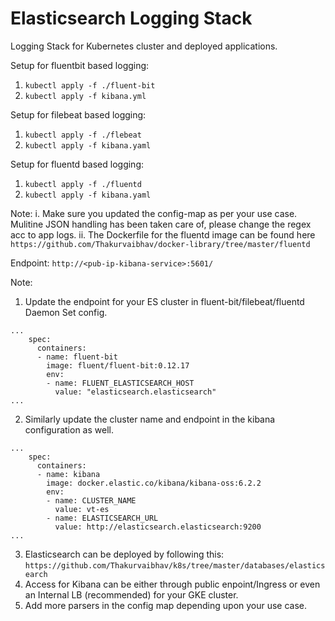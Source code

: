 # Elasticsearch Logging Stack

Logging Stack for Kubernetes cluster and deployed applications. 

Setup for fluentbit based logging:

1. `kubectl apply -f ./fluent-bit`
2. `kubectl apply -f kibana.yml`


Setup for filebeat based logging:

1. `kubectl apply -f ./flebeat`
2. `kubectl apply -f kibana.yaml`


Setup for fluentd based logging:

1. `kubectl apply -f ./fluentd`
2. `kubectl apply -f kibana.yaml`

Note: 
  i.  Make sure you updated the config-map as per your use case. Mulitine JSON handling has been taken care of, please change the regex acc to app logs.
  ii. The Dockerfile for the fluentd image can be found here `https://github.com/Thakurvaibhav/docker-library/tree/master/fluentd`

Endpoint:  `http://<pub-ip-kibana-service>:5601/`


Note:

1. Update the endpoint for your ES cluster in fluent-bit/filebeat/fluentd Daemon Set config. 
```   
...	
	spec:
      containers:
      - name: fluent-bit
        image: fluent/fluent-bit:0.12.17
        env:
        - name: FLUENT_ELASTICSEARCH_HOST
          value: "elasticsearch.elasticsearch"
...
```

2. Similarly update the cluster name and endpoint in the kibana configuration as well.
```
...
    spec:
      containers:
      - name: kibana
        image: docker.elastic.co/kibana/kibana-oss:6.2.2
        env:
        - name: CLUSTER_NAME
          value: vt-es
        - name: ELASTICSEARCH_URL
          value: http://elasticsearch.elasticsearch:9200
...
```

3. Elasticsearch can be deployed by following this: `https://github.com/Thakurvaibhav/k8s/tree/master/databases/elasticsearch`
4. Access for Kibana can be either through public enpoint/Ingress or even an Internal LB (recommended) for your GKE cluster. 
5. Add more parsers in the config map depending upon your use case. 




